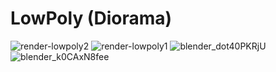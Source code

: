 # LowPoly (Diorama)

![render-lowpoly2](https://github.com/luisrico5562/Simulacion-por-computadora-Luis-Rico/assets/127691671/7062a76a-664b-43e0-b396-cd716c7f9925)
![render-lowpoly1](https://github.com/luisrico5562/Simulacion-por-computadora-Luis-Rico/assets/127691671/4408f229-08fe-4094-9e5e-c8931ae6a913)
![blender_dot40PKRjU](https://github.com/luisrico5562/Simulacion-por-computadora-Luis-Rico/assets/127691671/d914025a-774c-4c42-bdca-1c5181518803)
![blender_k0CAxN8fee](https://github.com/luisrico5562/Simulacion-por-computadora-Luis-Rico/assets/127691671/9fd73fbf-773a-4fa7-b50a-3162684bee04)
